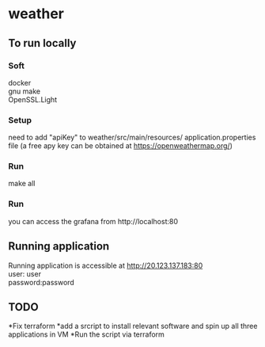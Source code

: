 ﻿# weather
 
## To run locally 

### Soft
docker<br/>
gnu make<br/>
OpenSSL.Light

### Setup
need to add "apiKey" to weather/src/main/resources/ application.properties file (a free apy key can be obtained at https://openweathermap.org/)

### Run
make all

### Run
you can access the grafana from http://localhost:80

## Running application
Running application is accessible at http://20.123.137.183:80 <br/>
user: user<br/>
password:password<br/>

## TODO
*Fix terraform
*add a srcript to install relevant software and spin up all three applications in VM
*Run the script via terraform
